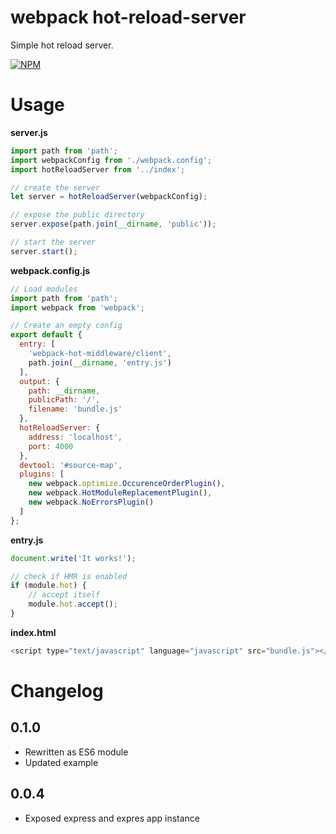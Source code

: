 # webpack hot-reload-server

Simple hot reload server.

[![NPM](https://nodei.co/npm/hot-reload-server.png?compact=true)](https://nodei.co/npm/hot-reload-server/)

# Usage

**server.js**

````js
import path from 'path';
import webpackConfig from './webpack.config';
import hotReloadServer from '../index';

// create the server
let server = hotReloadServer(webpackConfig);

// expose the public directory
server.expose(path.join(__dirname, 'public'));

// start the server
server.start();
````

**webpack.config.js**

````js
// Load modules
import path from 'path';
import webpack from 'webpack';

// Create an empty config
export default {
  entry: [
    'webpack-hot-middleware/client',
    path.join(__dirname, 'entry.js')
  ],
  output: {
    path: __dirname,
    publicPath: '/',
    filename: 'bundle.js'
  },
  hotReloadServer: {
    address: 'localhost',
    port: 4000
  },
  devtool: '#source-map',
  plugins: [
    new webpack.optimize.OccurenceOrderPlugin(),
    new webpack.HotModuleReplacementPlugin(),
    new webpack.NoErrorsPlugin()
  ]
};
````

**entry.js**

````js
document.write('It works!');

// check if HMR is enabled
if (module.hot) {
    // accept itself
    module.hot.accept();
}
````

**index.html**

````js
<script type="text/javascript" language="javascript" src="bundle.js"></script>
````

# Changelog

## 0.1.0
 - Rewritten as ES6 module
 - Updated example

## 0.0.4
 - Exposed express and expres app instance
